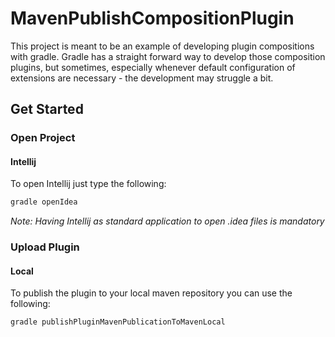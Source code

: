 # MavenPublishCompositionPlugin
This project is meant to be an example of developing plugin compositions with
 gradle. Gradle has a straight forward way to develop those composition 
 plugins, but sometimes, especially whenever default configuration of 
 extensions are necessary - the development may struggle a bit. 
 
 ## Get Started
 ### Open Project
 #### Intellij
 To open Intellij just type the following:
 ```bash
 gradle openIdea
 ```
 _Note: Having Intellij as standard application to open .idea files is 
 mandatory_ 

### Upload Plugin
#### Local
 To publish the plugin to your local maven repository you can use the following:
 ```bash
 gradle publishPluginMavenPublicationToMavenLocal
 ```
 
 
